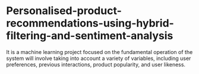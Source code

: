 # Personalised-product-recommendations-using-hybrid-filtering-and-sentiment-analysis
It is a machine learning project focused on the fundamental operation of the system will involve taking into account a variety of variables, including user preferences, previous interactions, product popularity, and user likeness.
